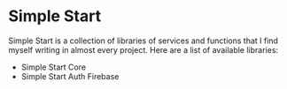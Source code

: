 # Simple Start
Simple Start is a collection of libraries of services and functions that I find myself writing in almost every project. Here are a list of available libraries:
- Simple Start Core
- Simple Start Auth Firebase
